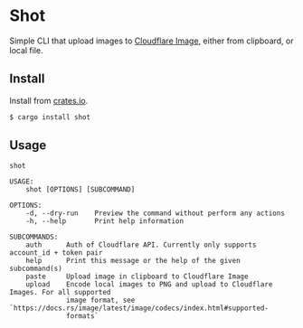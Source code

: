 # Shot

Simple CLI that upload images to [Cloudflare Image](https://www.cloudflare.com/products/cloudflare-images/), either from clipboard, or local file.

## Install

Install from [crates.io](https://crates.io).

```bash
$ cargo install shot
```

## Usage

```
shot

USAGE:
    shot [OPTIONS] [SUBCOMMAND]

OPTIONS:
    -d, --dry-run    Preview the command without perform any actions
    -h, --help       Print help information

SUBCOMMANDS:
    auth      Auth of Cloudflare API. Currently only supports account_id + token pair
    help      Print this message or the help of the given subcommand(s)
    paste     Upload image in clipboard to Cloudflare Image
    upload    Encode local images to PNG and upload to Cloudflare Images. For all supported
              image format, see `https://docs.rs/image/latest/image/codecs/index.html#supported-
              formats`
```
